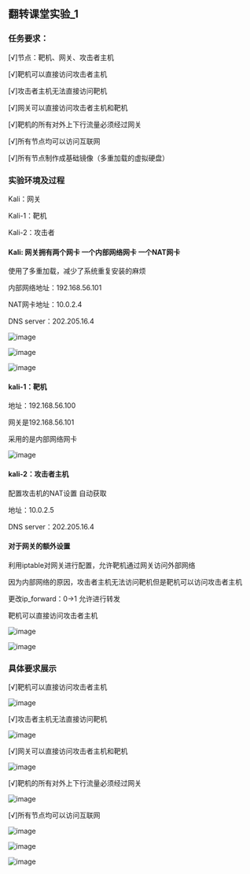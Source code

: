 ## 翻转课堂实验_1
### 任务要求：
[√]节点：靶机、网关、攻击者主机

[√]靶机可以直接访问攻击者主机

[√]攻击者主机无法直接访问靶机

[√]网关可以直接访问攻击者主机和靶机

[√]靶机的所有对外上下行流量必须经过网关

[√]所有节点均可以访问互联网

[√]所有节点制作成基础镜像（多重加载的虚拟硬盘）

### 实验环境及过程
Kali：网关

Kali-1：靶机

Kali-2：攻击者

#### Kali: 网关拥有两个网卡 一个内部网络网卡 一个NAT网卡

使用了多重加载，减少了系统重复安装的麻烦

内部网络地址：192.168.56.101

NAT网卡地址：10.0.2.4

DNS server：202.205.16.4

![image](https://github.com/BurnyMcDull/ns/raw/master/2017-2/Szy_HW1/1.png)

![image](https://github.com/BurnyMcDull/ns/raw/master/2017-2/Szy_HW1/2.png)

![image](https://github.com/BurnyMcDull/ns/raw/master/2017-2/Szy_HW1/3.png)

#### kali-1：靶机

地址：192.168.56.100

网关是192.168.56.101

采用的是内部网络网卡

![image](https://github.com/BurnyMcDull/ns/raw/master/2017-2/Szy_HW1/4.png)

#### kali-2：攻击者主机

配置攻击机的NAT设置 自动获取

地址：10.0.2.5

DNS server：202.205.16.4

#### 对于网关的额外设置

利用iptable对网关进行配置，允许靶机通过网关访问外部网络

因为内部网络的原因，攻击者主机无法访问靶机但是靶机可以访问攻击者主机

更改ip_forward：0->1 允许进行转发 

靶机可以直接访问攻击者主机

![image](https://github.com/BurnyMcDull/ns/raw/master/2017-2/Szy_HW1/5.png)

![image](https://github.com/BurnyMcDull/ns/raw/master/2017-2/Szy_HW1/6.png)

### 具体要求展示
[√]靶机可以直接访问攻击者主机

![image](https://github.com/BurnyMcDull/ns/raw/master/2017-2/Szy_HW1/7.png)

[√]攻击者主机无法直接访问靶机

![image](https://github.com/BurnyMcDull/ns/raw/master/2017-2/Szy_HW1/8.png)

[√]网关可以直接访问攻击者主机和靶机

![image](https://github.com/BurnyMcDull/ns/raw/master/2017-2/Szy_HW1/10.png)

[√]靶机的所有对外上下行流量必须经过网关

![image](https://github.com/BurnyMcDull/ns/raw/master/2017-2/Szy_HW1/11.png)

[√]所有节点均可以访问互联网

![image](https://github.com/BurnyMcDull/ns/raw/master/2017-2/Szy_HW1/12.png)

![image](https://github.com/BurnyMcDull/ns/raw/master/2017-2/Szy_HW1/13.png)

![image](https://github.com/BurnyMcDull/ns/raw/master/2017-2/Szy_HW1/14.png)



